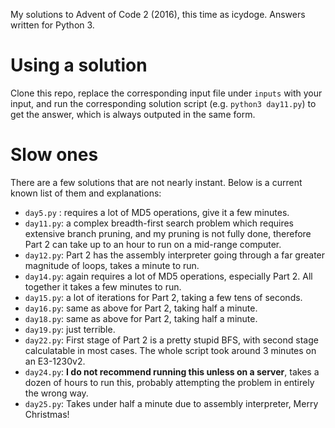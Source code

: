 My solutions to Advent of Code 2 (2016), this time as icydoge. Answers written for Python 3.

# Using a solution
Clone this repo, replace the corresponding input file under `inputs` with your input, and run the corresponding solution script (e.g. `python3 day11.py`) to get the answer, which is always outputed in the same form.

# Slow ones
There are a few solutions that are not nearly instant. Below is a current known list of them and explanations:
* `day5.py` : requires a lot of MD5 operations, give it a few minutes.
* `day11.py`: a complex breadth-first search problem which requires extensive branch pruning, and my pruning is not fully done, therefore Part 2 can take up to an hour to run on a mid-range computer.
* `day12.py`: Part 2 has the assembly interpreter going through a far greater magnitude of loops, takes a minute to run.
* `day14.py`: again requires a lot of MD5 operations, especially Part 2. All together it takes a few minutes to run.
* `day15.py`: a lot of iterations for Part 2, taking a few tens of seconds.
* `day16.py`: same as above for Part 2, taking half a minute.
* `day18.py`: same as above for Part 2, taking half a minute.
* `day19.py`: just terrible.
* `day22.py`: First stage of Part 2 is a pretty stupid BFS, with second stage calculatable in most cases. The whole script took around 3 minutes on an E3-1230v2.
* `day24.py`: **I do not recommend running this unless on a server**, takes a dozen of hours to run this, probably attempting the problem in entirely the wrong way.
* `day25.py`: Takes under half a minute due to assembly interpreter, Merry Christmas!
